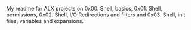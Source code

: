 My readme for ALX projects on 0x00. Shell, basics, 0x01. Shell, permissions, 0x02. Shell, I/O Redirections and filters and 0x03. Shell, init files, variables and expansions.

